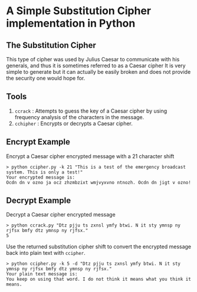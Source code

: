 # A Simple Substitution Cipher implementation in Python 

## The Substitution Cipher

This type of cipher was used by Julius Caesar to communicate with his generals, and thus it is sometimes referred to as a Caesar cipher 
It is very simple to generate but it can actually be easily broken and does not provide the security one would hope for.


## Tools
1. `ccrack` : Attempts to guess the key of a Caesar cipher by using frequency analysis of the characters in the message.
2. `cchipher` : Encrypts or decrypts a Caesar cipher.

## Encrypt Example 

Encrypt a Caesar cipher encrypted message with a 21 character shift

    > python ccipher.py -k 21 "This is a test of the emergency broadcast system. This is only a test!"
    Your encrypted message is: 
    Ocdn dn v ozno ja ocz zhzmbzixt wmjvyxvno ntnozh. Ocdn dn jigt v ozno!



## Decrypt Example 

Decrypt a Caesar cipher encrypted message

    > python ccrack.py "Dtz pjju ts zxnsl ymfy btwi. N it sty ymnsp ny rjfsx bmfy dtz ymnsp ny rjfsx."
    5


Use the returned substitution cipher shift to convert the encrypted message back into plain text with `ccipher`.

    > python ccipher.py -k 5 -d "Dtz pjju ts zxnsl ymfy btwi. N it sty ymnsp ny rjfsx bmfy dtz ymnsp ny rjfsx."
    Your plain text message is:
    You keep on using that word. I do not think it means what you think it means.




